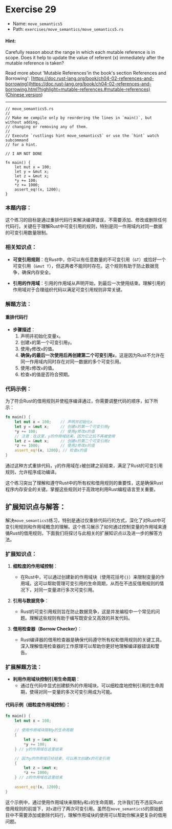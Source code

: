 # Exercise 29

- Name: ```move_semantics5```
- Path: ```exercises/move_semantics/move_semantics5.rs```
#### Hint: 

Carefully reason about the range in which each mutable reference is in scope. Does it help to update the value of referent (x) immediately after the mutable reference is taken? 

Read more about 'Mutable References'in the book's section References and Borrowing':
[https://doc.rust-lang.org/book/ch04-02-references-and-borrowing](https://doc.rust-lang.org/book/ch04-02-references-and-borrowing.html?highlight=mutable-references.#mutable-references)  ([Chinese version](https://rustwiki.org/zh-CN/book/ch04-02-references-and-borrowing.html#%E5%8F%AF%E5%8F%98%E5%BC%95%E7%94%A8))



---



```rust,editable
// move_semantics5.rs
//
// Make me compile only by reordering the lines in `main()`, but without adding,
// changing or removing any of them.
//
// Execute `rustlings hint move_semantics5` or use the `hint` watch subcommand
// for a hint.

// I AM NOT DONE

fn main() {
    let mut x = 100;
    let y = &mut x;
    let z = &mut x;
    *y += 100;
    *z += 1000;
    assert_eq!(x, 1200);
}

```

### 本题内容：

这个练习的目标是通过重排代码行来解决编译错误，不需要添加、修改或删除任何代码行。关键在于理解Rust中可变引用的规则，特别是同一作用域内对同一数据的可变引用数量限制。

### 相关知识点：

- **可变引用规则**：在Rust中，你可以有任意数量的不可变引用（`&T`）或恰好一个可变引用（`&mut T`），但这两者不能同时存在。这个规则有助于防止数据竞争，确保内存安全。

- **引用的作用域**：引用的作用域从声明开始，到最后一次使用结束。理解引用的作用域对于合理组织代码以满足可变引用规则非常关键。

### 解题方法：

#### 重排代码行
- **步骤描述**：
  1. 声明并初始化变量`x`。
  2. 创建`x`的第一个可变引用`y`。
  3. 使用`y`修改`x`的值。
  4. **确保`y`的最后一次使用后再创建第二个可变引用`z`**。这是因为Rust不允许在同一作用域内同时存在对同一数据的多个可变引用。
  5. 使用`z`修改`x`的值。
  6. 检查`x`的值是否符合预期。

### 代码示例：

为了符合Rust的借用规则并使程序编译通过，你需要调整代码的顺序，如下所示：

```rust
fn main() {
    let mut x = 100;    // 声明并初始化x
    let y = &mut x;     // 创建x的第一个可变引用y
    *y += 100;          // 使用y修改x的值
    // 注意：在这里，y的作用域结束，因为它之后不再被使用
    let z = &mut x;     // 创建x的第二个可变引用z
    *z += 1000;         // 使用z修改x的值
    assert_eq!(x, 1200); // 检查x的值
}
```

通过这种方式重排代码，`y`的作用域在`z`被创建之前结束，满足了Rust的可变引用规则，允许程序成功编译。

这个练习突出了理解和遵守Rust中的所有权和借用规则的重要性，这是确保Rust程序内存安全的关键。掌握这些规则对于高效地利用Rust编程语言至关重要。

## 扩展知识点与解答：

解决`move_semantics5`练习，特别是通过仅重排代码行的方式，深化了对Rust中可变引用规则和作用域概念的理解。这个练习展示了如何通过控制变量的作用域来遵循Rust的借用规则，下面我们将探讨与此相关的扩展知识点以及进一步的解答方法。

### 扩展知识点：

1. **细粒度的作用域控制**：
   - 在Rust中，可以通过创建新的作用域块（使用花括号`{}`）来限制变量的作用域。这可以帮助管理可变引用的生命周期，从而在不违反借用规则的情况下，对同一变量进行多次可变引用。

2. **引用与数据竞争**：
   - Rust的可变引用规则旨在防止数据竞争，这是并发编程中一个常见的问题。理解这些规则有助于编写既安全又高效的并发代码。

3. **借用检查器（Borrow Checker）**：
   - Rust编译器的借用检查器是确保代码遵守所有权和借用规则的关键工具。深入理解借用检查器的工作原理可以帮助你更好地理解编译器错误和警告。

### 扩展解题方法：

- **利用作用域块控制引用生命周期**：
  - 通过在代码中显式创建额外的作用域块，可以细粒度地控制引用的生命周期，使得对同一变量的多次可变引用成为可能。

#### 代码示例（细粒度作用域控制）：
```rust
fn main() {
    let mut x = 100;
    
    // 使用作用域块限制y的生命周期
    {
        let y = &mut x;
        *y += 100;
    } // y的作用域在这里结束

    // 因为y的作用域已经结束，可以再次创建x的可变引用
    {
        let z = &mut x;
        *z += 1000;
    } // z的作用域在这里结束
    
    assert_eq!(x, 1200);
}
```

这个示例中，通过使用作用域块来限制`y`和`z`的生命周期，允许我们在不违反Rust借用规则的前提下，对`x`进行了两次可变引用。虽然在`move_semantics5`的原始题目中不需要添加或删除代码行，理解作用域块的使用可以帮助你解决更复杂的借用问题。
